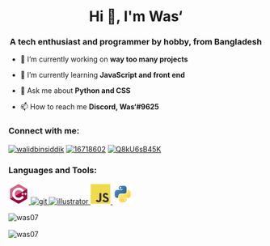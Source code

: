 <h1 align="center">Hi 👋, I'm Was‘</h1>
<h3 align="center">A tech enthusiast and programmer by hobby, from Bangladesh</h3>

- 🔭 I’m currently working on **way too many projects**

- 🌱 I’m currently learning **JavaScript and front end**

- 💬 Ask me about **Python and CSS**

- 📫 How to reach me **Discord, Was‘#9625**

<h3 align="left">Connect with me:</h3>
<p align="left">
<a href="https://twitter.com/walidbinsiddik" target="blank"><img align="center" src="https://raw.githubusercontent.com/rahuldkjain/github-profile-readme-generator/master/src/images/icons/Social/twitter.svg" alt="walidbinsiddik" height="30" width="40" /></a>
<a href="https://stackoverflow.com/users/16718602" target="blank"><img align="center" src="https://raw.githubusercontent.com/rahuldkjain/github-profile-readme-generator/master/src/images/icons/Social/stack-overflow.svg" alt="16718602" height="30" width="40" /></a>
<a href="https://discord.gg/Q8kU6sB45K" target="blank"><img align="center" src="https://raw.githubusercontent.com/rahuldkjain/github-profile-readme-generator/master/src/images/icons/Social/discord.svg" alt="Q8kU6sB45K" height="30" width="40" /></a>
</p>

<h3 align="left">Languages and Tools:</h3>
<p align="left"> <a href="https://www.w3schools.com/cpp/" target="_blank" rel="noreferrer"> <img src="https://raw.githubusercontent.com/devicons/devicon/master/icons/cplusplus/cplusplus-original.svg" alt="cplusplus" width="40" height="40"/> </a> <a href="https://git-scm.com/" target="_blank" rel="noreferrer"> <img src="https://www.vectorlogo.zone/logos/git-scm/git-scm-icon.svg" alt="git" width="40" height="40"/> </a> <a href="https://www.adobe.com/in/products/illustrator.html" target="_blank" rel="noreferrer"> <img src="https://www.vectorlogo.zone/logos/adobe_illustrator/adobe_illustrator-icon.svg" alt="illustrator" width="40" height="40"/> </a> <a href="https://developer.mozilla.org/en-US/docs/Web/JavaScript" target="_blank" rel="noreferrer"> <img src="https://raw.githubusercontent.com/devicons/devicon/master/icons/javascript/javascript-original.svg" alt="javascript" width="40" height="40"/> </a> <a href="https://www.python.org" target="_blank" rel="noreferrer"> <img src="https://raw.githubusercontent.com/devicons/devicon/master/icons/python/python-original.svg" alt="python" width="40" height="40"/> </a> </p>

<p><img align="center" src="https://github-readme-stats.vercel.app/api/top-langs?username=was07&show_icons=true&theme=dark&hide_border=true&locale=en&layout=compact" alt="was07" /></p>

<p><img align="center" src="https://github-readme-streak-stats.herokuapp.com/?user=was07&theme=dark" alt="was07" /></p>

